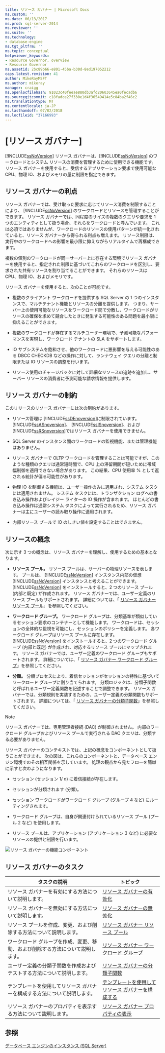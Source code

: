 ```yaml
---
title: リソース ガバナー | Microsoft Docs
ms.custom: ''
ms.date: 06/13/2017
ms.prod: sql-server-2014
ms.reviewer: ''
ms.suite: ''
ms.technology:
- database-engine
ms.tgt_pltfrm: ''
ms.topic: conceptual
helpviewer_keywords:
- Resource Governor, overview
- Resource Governor
ms.assetid: 2bc89b66-e801-45ba-b30d-8ed197052212
caps.latest.revision: 41
author: MikeRayMSFT
ms.author: mikeray
manager: craigg
ms.openlocfilehash: 91023c40feeae880db3afd20603645ea0fecadb6
ms.sourcegitcommit: c18fadce27f330e1d4f36549414e5c84ba2f46c2
ms.translationtype: MT
ms.contentlocale: ja-JP
ms.lasthandoff: 07/02/2018
ms.locfileid: "37166993"
---
```

# <a name="resource-governor"></a>[リソース ガバナー]
  [!INCLUDE[ssNoVersion](../../../includes/ssnoversion-md.md)] リソース ガバナーは、[!INCLUDE[ssNoVersion](../../../includes/ssnoversion-md.md)] のワークロードとシステム リソースの消費を管理するために使用できる機能です。 リソース ガバナーを使用すると、受信するアプリケーション要求で使用可能な CPU、物理 IO、およびメモリの量に制限を指定できます。  
  
## <a name="benefits-of-resource-governor"></a>リソース ガバナーの利点  
 リソース ガバナーでは、受け取った要求に応じてリソース消費を制限することにより、 [!INCLUDE[ssNoVersion](../../../includes/ssnoversion-md.md)] のワークロードとリソースを管理することができます。 リソース ガバナーでは、同程度のサイズの複数のクエリや要求を 1 つのエンティティとして扱う場合、それらをワークロードと呼んでいます。 これは必須ではありませんが、ワークロードのリソースの使用パターンが統一化されていると、リソース ガバナーから得られる利点も増えます。 リソース制限は、実行中のワークロードへの影響を最小限に抑えながらリアルタイムで再構成できます。  
  
 複数の個別のワークロードが同一サーバー上に存在する環境でリソース ガバナーを使用すると、指定された制限に基づいてこれらのワークロードを区別し、要求された共有リソースを割り当てることができます。 それらのリソースは CPU、物理 IO、およびメモリです。  
  
 リソース ガバナーを使用すると、次のことが可能です。  
  
-   複数のクライアント ワークロードを提供する SQL Server の 1 つのインスタンスで、マルチテナント機能とリソースの分離を提供します。 つまり、サーバー上の使用可能なリソースをワークロード間で分散し、ワークロードがリソースの確保を求めて競合したときに発生する可能性のある問題を最小限に抑えることができます。  
  
-   複数のワークロードが存在するマルチユーザー環境で、予測可能なパフォーマンスを実現し、ワークロード テナントの SLA をサポートします。  
  
-   IO サブシステムを飽和させ、他のワークロードに悪影響を与える可能性のある DBCC CHECKDB などの操作に対して、ランナウェイ クエリの分離と制限または IO リソースの調整を行います。  
  
-   リソース使用のチャージバックに対して詳細なリソースの追跡を追加し、サーバー リソースの消費者に予測可能な請求情報を提供します。  
  
## <a name="resource-governor-constraints"></a>リソース ガバナーの制約  
 このリリースのリソース ガバナーには次の制約があります。  
  
-   リソース管理は [!INCLUDE[ssDEnoversion](../../includes/ssdenoversion-md.md)]に制限されています。 [!INCLUDE[ssASnoversion](../../includes/ssasnoversion-md.md)]、 [!INCLUDE[ssISnoversion](../../includes/ssisnoversion-md.md)]、および [!INCLUDE[ssRSnoversion](../../includes/ssrsnoversion-md.md)]ではリソース ガバナーを使用できません。  
  
-   SQL Server のインスタンス間のワークロードの監視機能、または管理機能はありません。  
  
-   リソース ガバナーで OLTP ワークロードを管理することは可能ですが、このような種類のクエリは通常短時間で、CPU 上の滞留期間が短いために帯域幅制御を適用できない場合があります。 この結果、CPU 使用率 % として返される統計が偏る可能性があります。  
  
-   物理 IO を制御する機能は、ユーザー操作のみに適用され、システム タスクには適用されません。 システム タスクには、トランザクション ログへの書き込み操作およびレイジー ライターの IO 操作が含まれます。 ほとんどの書き込み操作は通常システム タスクによって実行されるため、リソース ガバナーは主にユーザーの読み取り操作に適用されます。  
  
-   内部リソース プールで IO のしきい値を設定することはできません。  
  
## <a name="resource-concepts"></a>リソースの概念  
 次に示す 3 つの概念は、リソース ガバナーを理解し、使用するための基本となります。  
  
-   **リソース プール。** リソース プールは、サーバーの物理リソースを表します。 プールは、 [!INCLUDE[ssNoVersion](../../../includes/ssnoversion-md.md)] インスタンス内部の仮想 [!INCLUDE[ssNoVersion](../../../includes/ssnoversion-md.md)] インスタンスと考えることができます。 [!INCLUDE[ssNoVersion](../../../includes/ssnoversion-md.md)] をインストールすると、2 つのリソース プール (内部と既定) が作成されます。 リソース ガバナーでは、ユーザー定義のリソース プールもサポートされます。 詳細については、「 [リソース ガバナー リソース プール](resource-governor-resource-pool.md)」を参照してください。  
  
-   **ワークロード グループ。** ワークロード グループは、分類基準が類似しているセッション要求のコンテナーとして機能します。 ワークロードは、セッションの全体的な監視を可能にし、セッションのポリシーを定義します。 各ワークロード グループはリソース プールに存在します。 [!INCLUDE[ssNoVersion](../../../includes/ssnoversion-md.md)] をインストールすると、2 つのワークロード グループ (内部と既定) が作成され、対応するリソース プールにマップされます。 リソース ガバナーでは、ユーザー定義のワークロード グループもサポートされます。 詳細については、「 [リソース ガバナー ワークロード グループ](resource-governor-workload-group.md)」を参照してください。  
  
-   **分類。** 分類プロセスにより、着信セッションがセッションの特性に基づいてワークロード グループに割り当てられます。 分類ロジックは、分類子関数と呼ばれるユーザー定義関数を記述することで調整できます。 リソース ガバナーでは、分類規則を実装するための、ユーザー定義の分類関数もサポートされます。 詳細については、「 [リソース ガバナーの分類子関数](resource-governor-classifier-function.md)」を参照してください。  
  
> [!NOTE]  
>  リソース ガバナーでは、専用管理者接続 (DAC) が制御されません。 内部のワークロード グループおよびリソース プールで実行される DAC クエリは、分類する必要がありません。  
  
 リソース ガバナーのコンテキストでは、上記の概念をコンポーネントとして扱うことができます。 次の図は、これらのコンポーネントと、データベース エンジン環境でのその相互関係を示しています。 処理の観点から見たフローを簡単に示すと次のようになります。  
  
-   セッション (セッション 1/ *n*) に着信接続が存在します。  
  
-   セッションが分類されます (分類)。  
  
-   セッション ワークロードがワークロード グループ (グループ 4 など) にルーティングされます。  
  
-   ワークロード グループは、自身が関連付けられているリソース プール (プール 2 など) を使用します。  
  
-   リソース プールは、アプリケーション (アプリケーション 3 など) に必要なリソースの提供と制限を行います。  
  
 ![リソース ガバナーの機能コンポーネント](../../database-engine/media/rg-basic-funct-components.gif "リソース ガバナーの機能コンポーネント")  
  
## <a name="resource-governor-tasks"></a>リソース ガバナーのタスク  
  
|タスクの説明|トピック|  
|----------------------|-----------|  
|リソース ガバナーを有効にする方法について説明します。|[リソース ガバナーの有効化](resource-governor.md)|  
|リソース ガバナーを無効にする方法について説明します。|[リソース ガバナーの無効化](disable-resource-governor.md)|  
|リソース プールを作成、変更、および削除する方法について説明します。|[リソース ガバナー リソース プール](resource-governor-resource-pool.md)|  
|ワークロード グループを作成、変更、移動、および削除する方法について説明します。|[リソース ガバナー ワークロード グループ](resource-governor-workload-group.md)|  
|ユーザー定義の分類子関数を作成およびテストする方法について説明します。|[リソース ガバナーの分類子関数](resource-governor-classifier-function.md)|  
|テンプレートを使用してリソース ガバナーを構成する方法について説明します。|[テンプレートを使用してリソース ガバナーを構成する](configure-resource-governor-using-a-template.md)|  
|リソース ガバナーのプロパティを表示する方法について説明します。|[リソース ガバナー プロパティの表示](view-resource-governor-properties.md)|  
  
## <a name="see-also"></a>参照  
 [データベース エンジンのインスタンス &#40;SQL Server&#41;](../../database-engine/configure-windows/database-engine-instances-sql-server.md)  
  
  
